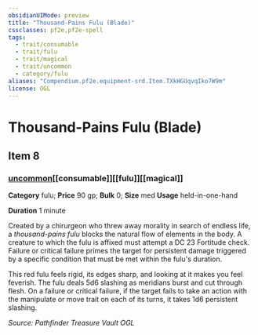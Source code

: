 ```yaml
---
obsidianUIMode: preview
title: "Thousand-Pains Fulu (Blade)"
cssclasses: pf2e,pf2e-spell
tags:
  - trait/consumable
  - trait/fulu
  - trait/magical
  - trait/uncommon
  - category/fulu
aliases: "Compendium.pf2e.equipment-srd.Item.TXkHGUqvqIko7W9m"
license: OGL
---
```

# Thousand-Pains Fulu (Blade)
## Item 8
### [uncommon](uncommon "Uncommon Rarity Trait")[[consumable]][[fulu]][[magical]]

**Category** fulu; 
**Price** 90 gp; 
**Bulk** 0; **Size** med
**Usage** held-in-one-hand

**Duration** 1 minute

Created by a chirurgeon who threw away morality in search of endless life, a _thousand-pains fulu_ blocks the natural flow of elements in the body. A creature to which the fulu is affixed must attempt a DC 23 Fortitude check. Failure or critical failure primes the target for persistent damage triggered by a specific condition that must be met within the fulu's duration.

This red fulu feels rigid, its edges sharp, and looking at it makes you feel feverish. The fulu deals 5d6 slashing as meridians burst and cut through flesh. On a failure or critical failure, if the target fails to take an action with the manipulate or move trait on each of its turns, it takes 1d6 persistent slashing.

*Source: Pathfinder Treasure Vault*
*OGL*